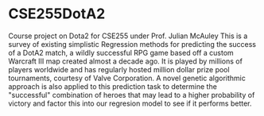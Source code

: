# CSE255DotA2
Course project on Dota2 for CSE255 under Prof. Julian McAuley
This is a survey of existing simplistic Regression methods for predicting the success of a DotA2 match, a wildly successful RPG game based off a custom Warcraft III map created almost a decade ago. It is played by millions of players worldwide and has regularly hosted million dollar prize pool tournaments, courtesy of Valve Corporation. A novel genetic algorithmic approach is also applied to this prediction task to determine the "successful" combination of heroes that may lead to a higher
probability of victory and factor this into our regresion model to see if it performs better.
